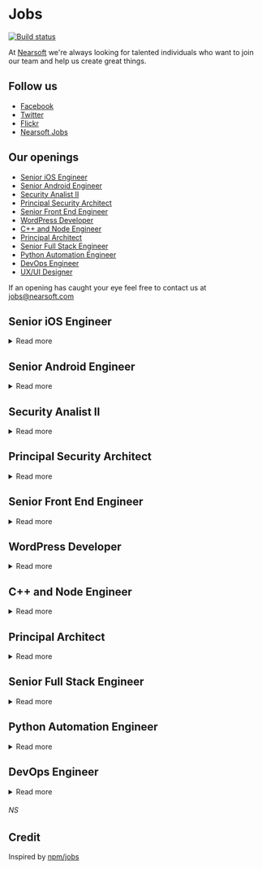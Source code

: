 # Jobs

[![Build status](https://img.shields.io/travis/Nearsoft/jobs.svg)](https://travis-ci.org/Nearsoft/jobs)

At [Nearsoft](https://nearsoft.com) we're always looking for talented individuals who want to join our team and help us create great things.

## Follow us

* [Facebook](https://www.facebook.com/NearsoftInc)
* [Twitter](https://twitter.com/nearsoft)
* [Flickr](https://www.flickr.com/photos/nearsoft)
* [Nearsoft Jobs](http://nearsoftjobs.com)

## Our openings

<!-- yaspeller ignore:start -->




* [Senior iOS Engineer](#senior-ios-engineer)
* [Senior Android Engineer](#senior-android-engineer)
* [Security Analist II](#security-analist-ii)
* [Principal Security Architect](#principal-security-architect)
* [Senior Front End Engineer](#senior-front-end-engineer)
* [WordPress Developer](#wordpress-developer)
* [C++ and Node Engineer](#c++-node-engineer)
* [Principal Architect](#principal-architect)
* [Senior Full Stack Engineer](#senior-full-stack-engineer)
* [Python Automation Engineer](#python-automation-engineer)
* [DevOps Engineer](#devops-engineer)
* [UX/UI Designer](#uxui-designer)

<!-- yaspeller ignore:end -->

If an opening has caught your eye feel free to contact us at jobs@nearsoft.com

## Senior iOS Engineer

<details><summary>Read more</summary>

### Tech Skills

* Experience with Swift 5, iOS 13, and Xcode 11.
* Solid understanding of MVVM.
* SwiftUI experience is preferred.  
* Exposure to Clean Architecture is preferred.
* Experience with the Coordinator pattern is preferred.

  <!-- yaspeller ignore:start -->
###### *TA*
<!-- yaspeller ignore:end -->
</details>


## Senior Android Engineer

<details><summary>Read more</summary>

### Tech Skills

* Experience with Kotlin.
* Solid understanding of MVVM.
* Experience with Kotlin Coroutines is preferred.
* Experience with Clean Architecture is preferred.
  
  <!-- yaspeller ignore:start -->
###### *TA*
<!-- yaspeller ignore:end -->
</details>


## Security Analist II 

<details><summary>Read more</summary>

### Position summary

The Security Analyst II is a strategic support role for the IT Security team. They will provide mentorship, administrative service and support for monitoring systems, security breaches, providing investigative analysis and supporting incident response plans, security awareness, risk assessments, document review, vendor risk, vulnerability management and threat hunting.  They will also engage in the support of other security focused tools and services and other duties as assigned.  In addition, they may be asked to assist with risk assessments, forensics analysis, data collection, user training and other security related tasks.

### Essential Functions and Responsibilities

* Works with IT Security Analysts.  Function as a lead analyst in one or more efforts to assist with penetration testing, incident handling/digital forensics, continuous monitoring, intrusion detection/prevention), auditing, risk analysis, compliance, security awareness, threat hunting, vendor risk analysis and identity and access efforts. 
* Functions equally well in abstract, conceptual, and architectural work as in granular technical implementation and configuration work.  
* Support in the creation of tools, processes, and communications that support information security initiatives. Participate in the development of security policies, standards and procedures.  
* Develop and apply standards and procedures regarding security tools.   
* Analysis of phishing emails utilizing industry standard tools. 
* Monitor Endpoint Security utilizing tools such as DLP, HIPS, Client Proxy, EPP, IPS/IDS and local firewalls to establish a baseline and identify anomalous behavior. Understand data encryption strategies. Strive for optimal policy of balance in security and performance.  
* Participate in tactical projects as they arise to clarify and respond to identified security risks across different technical domains.  Assist in project testing and technical documentation. 
* Execute established security practices with consistency and discipline. Monitor alerts for security incidents and escalate, as needed. Process large quantities of data based on significance.  
* Collaborate with engineers to support standardized practices and follow routine processes to promote secure systems. Recommend new tools for penetration testing, assessment, and secure product validation.  
* Identify and create process improvements.
* Process service request tickets efficiently and reliably. 
* Participate in Correction of Errors (CoE), often with members of other teams. 
* Participate with incident response activities. 
* Monitors and tests fixes and patches to ensure vulnerabilities have been appropriately mitigated. 
* Continuously monitor tools for events that could lead to an incident and work with business partners to ensure data protection and remediation. 
* Knowledge of NIST, ISO, and PCI-DSS standards as well as FERPA, GLBA, GDPR, HIPAA, FTC regulations. Contribute to developing assessment plans building on the methodologies promoted by these standards and regulations to quantify risk.  
* Performs activities needed to demonstrate regulatory compliance. 
* Proficiencies with computing technologies (Windows Server, Linux, databases, TCP/IP network stack, scripting languages, etc.) 
* Working knowledge of intrusion detection methodologies and techniques for detecting intrusions via intrusion detection technologies. 
* Administration of security information and event management including devices, watch list, alerting, threat feeds, and problem resolution. 
* Research emerging security technologies, tactics, trends, and exploits.  Prepare reports and presentations periodically for management and developers.  
* Participate in ongoing status meetings to update Information Security members of initiatives and ongoing projects.  
* Maintain user security by evaluating security standards and access controls.  
* Manage security test lab including daily activities, documentation, maintenance, component installation/configuration, and facility evolution. 
* Ability to use network management tools to analyze network traffic patterns. 
* Ability to tune sensors, read, and interpret signatures. 
* Ability to create alerts and automated responses. 
* Ability to generate and articulate performance metrics. 
* Ability to identify and communicate the risk of vulnerabilities. 
* Ability to identify internal and external trends to identify risks. 
* Ability to articulate risk to management. 
* Provide policy and technical advice to internal stakeholders to ensure new initiatives conform to current corporate security architecture.  
* Applies design theories and principles in researching, designing, and developing, while maintaining security architectures of the company.  
* Contributes to security operations and technology projects that have tactical and operational impact to all business segments of WGU. 
* Responsible to support the creation and maintenance of an effective security architecture for the corporation that maps to business requirements.  
* Collaborate with IT leadership and other business leaders to provide integrated security planning and recommendations for innovative technologies that will enhance the current security posture of the organization system protection. 
* Manage subscriptions to vendors’ security/vulnerability alerts and assess vendor alerts by establishing a response plan based on the platform, severity, and applicability of the threat.  
* Review and maintain inventory and documentation for “golden images” for all operating systems from security and baseline configuration perspective. 

### Required skills, education and experience

* Bachelor’s Degree in related field and 2 years of relevant work experience or 4-5 years minimum of Information Security experience.
* Experience with security industry standards and best practices. Proven experience with interpretation and implementation of those standards in a corporate environment. 
* Execute established security practices with consistency and discipline 
* Results oriented, self-motivated, and self-directed. 
* Experience with open source security tools (i.e. Kali, Nessus, Fortify, AppScan, Nexpose, SAINT, Burp, NMap, Metasploit, Meterpreter, Wireshark, Kismet, Aircrack-ng, Eramba, etc) 
* Familiarity with network architectures, network services & devices, system types, development platforms, and software suites (Microsoft, Cisco, Oracle, Linux, etc.) 
* Technical skills in patch and vulnerability assessment, analytical theory, networking, operating systems, incident response methodology and ability to compose management level summaries as needed. 

### Preferred Qualifications

* Relevant security certifications– (SSCP, GIAC, Security+, CEH, etc.) Certifications. 
* Experience recommending additional security requirements and safeguards 
* Experience in development of end user operating manuals and documentation 
* Familiarity with Cloud infrastructure  
* Experience preparing System Security Plans and supporting Cybersecurity/IA testing. 
* Experience with NAC and MDM.
* Knowledge of OWASP a plus.
  
  ### Competencies Required 

* Works well with others, maintaining a positive work environment by communicating in a manner to promote positive relations with customers, co-workers, and management.
* Effective communication skills with the ability to communicate with purpose, clarity, and accuracy
* Excellent analytical, problem solving, and decision-making skills required. Identifies and resolves problems in a timely manner with a solution driven approach to problems.
  
  ### Special Requirements 
  
 * Flexibility to work some nights/weekends/holidays/on call rotation.
    
    <!-- yaspeller ignore:start -->
###### *WGU*
<!-- yaspeller ignore:end -->
</details>


## Principal Security Architect

<details><summary>Read more</summary>

### Position summary

The Principal Security Architect is a position of technical expertise, influence, and leadership in the security technology realm. The Principal Security Architect is highly passionate and is a deeply technical Security Expert to help the company and its users develop sound security practices. Our Principal Security Architects will deliver security architecture, risk and control guidance, lead proof-of- concept projects, and conduct workshops.

### Essential Functions and Responsibilities

* Architecture experience with enterprise security solutions.
* Subject matter expert in compliance & security standards across the enterprise IT landscape, deep understanding of enterprise risk management methods, and techniques to drive successful outcomes in a complex environment.
* Extensive experience in cloud computing technologies.
* Subject matter expert in archive, backup/recovery and business continuity processes in distributed operations.
* Demonstrated ability to think strategically about business, product, and technical challenges.
* Provide guidance and direction with penetration testing, incident handling/digital forensics, continuous monitoring, intrusion detection/prevention, vulnerability management.
* Functions equally well in abstract, conceptual, and architectural work as in granular technical implementation and configuration work.
* Implement tools, policies, standards, processes, and communications that support information security initiatives.
* Identify gaps in the University’s security model and architect remediation solutions.
* Lead tactical projects related to security initiatives.
* Create new processes, identify new threats and mitigation strategies.
* Process service request tickets efficiently and reliably.
* Demonstrate ownership of incidents.  Participate in the Correction of Errors (CoE) process designed to improve our standards, procedures, responses, baselines, guidelines etc.  
* Identification of vulnerabilities, misconfigurations, and related patches. 
* Coordinate and carryout red/blue team activities. 
* Inspire and develop less experienced staff through sharing of knowledge and being approachable. 
* Engage with internal product teams, architects, and business leaders to understand and inform product roadmaps and security needs.
* Evaluate emerging technologies and market trends to develop a 5-year vision/roadmap. 
* Communicate security architecture strategy and roadmap clearly.
* Define security requirements and checklist for all security disciplines.
* Serve as technical security/risk advisor on new technologies.
* Provide architectural guidance and leadership on best practices regarding security in software development, IoT platform, mobile application, user interface design frameworks, high performance messaging solutions, server-side development, integrations and tools and technologies.
* Work with corporate security governance team to comply with internal SLA and policies.
* Research security technologies and maintain knowledge of current and emerging technologies / products / trends related to security architectural solutions.
* Determines security requirements by evaluating business strategies, researching information security standards, conducting system security and vulnerability analyses and risk assessments, studying architecture/platform, identifying integration issues, and preparing cost estimates.
* Plans security systems by evaluating network and security technologies; developing requirements for network environments; designs public key infrastructures (PKIs), including use of certification authorities (CAs) and digital signatures as well as hardware and software encryption solutions; adhering to industry standards.
* Implements security systems by specifying intrusion detection methodologies, preparing preventive and reactive measures; creating, transmitting, and maintaining keys and encrypted data; providing technical guidance to engineering and support teams; completing documentation.

### Required skills, education and experience

* Bachelor’s degree in IT, or related field with 8 years of experience in IT security, compliance or risk management, if candidate has a CISSP – 7 years of experience or 12+ years Information Security Experience without a degree.
Experience with security industry standards and best practices. Proven experience with interpretation and implementation of those standards in a corporate environment. 
* High integrity.  Will be working with sensitive data.
* Operate Information security tools and processes
* Execute established security practices with consistency and discipline
* Highly technical and analytical, possessing 7 or more years of IT implementation experience
* Demonstrated expertise in cryptographic algorithms and protocols (PKI).
* Demonstrated expertise in end-to-end software architecture.
* Ability to present complex security topics to wide range of internal and internal audiences (engineers to executives).
* Strong project planning and execution skills.
* Good analytical and debugging skills; creative ability, good organizational skills.
* Experience in working with or deploying identity management solutions (privileged access management and user behavioral analytics)
* Working knowledge of web application technology and API frameworks, authentication, and secure coding best practices.
* Working knowledge of network architecture including routing and switching, firewall design and load balancing.
* Experience with threat modeling, vulnerability assessments, and penetration testing is highly desirable.
* Excellent communication skills and coordination with peers, end-users, and cross-group collaborative leadership.

### Preferred Qualifications

* Preferred – CISSP, Masters Degree, ISACA Certifications.
* Working knowledge of intrusion detection methodologies and techniques for detecting intrusions via intrusion detection technologies.
* Ability to identify and communicate the risk of vulnerabilities 
* Ability to identify internal and external trends to identify risks.
* Ability to articulate risk to upper management
* Experience in application level security architectures.  
* Security engineering experience in conducting threat analysis, risk management, mitigation techniques, and vulnerability assessments.  

### Competencies Required 

* Works well with others, maintaining a positive work environment by communicating in a manner to promote positive relations with customers, co-workers, and management.
* Effective communication skills with the ability to communicate with purpose, clarity, and accuracy.
* Excellent analytical, problem solving, and decision-making skills required. Identifies and resolves problems in a timely manner with a solution driven approach to problems.
* Demonstrated pragmatic, adaptable, and result-driven approach to information security risk management.
* Methodical, data-driven approach to security and risk analysis; ability to think imaginatively in order to implement security improvements. 

<!-- yaspeller ignore:start -->
###### *WGU*
<!-- yaspeller ignore:end -->
</details>


## Senior Front End Engineer

<details><summary>Read more</summary>

We have an amazing opportunity to work in Hermosillo, Sonora. 

### Tech stack

* HTML5
* CSS3
* JavaScript
* React/Redux
* Angular
* ES5 and ES6
* Web Services and RESTful APIs

### Requirements

* 6+ years of UI development experience
* Development experience with HTML5, CSS3, and JavaScript, and on working on applications with backend and database components
* Experience with JavaScript libraries and frameworks such as React/Redux, Angular, ES5, ES6, and knowledge of how to use and optimize them
* Experience in development of, and/or integration with web services and RESTful APIs
* Experience with source control tools, unit test development and performing code reviews

### Desired Experience:

* Willingness and ability to quickly learn new technologies and frameworks. Demonstrate the ability to research, explain reasons and make informed technology choices.
* Strong understanding of APIs, databases and at least one server-side language (Python, Java, Go)
* Hands on experience working with visualization libraries such as D3.js, plotly.js and/or web.gl
* Familiarity with unit testing frameworks such as Jest, Enzyme, Mocha, Selenium or Cypress
* Good understanding of CI / CD processes and cloud-based deployments

<!-- yaspeller ignore:start -->
###### *BL*
<!-- yaspeller ignore:end -->
</details>


## WordPress Developer

<details><summary>Read more</summary>
  
We are unique in the digital marketing and media industry. We combine marketing,digital,content,and fin-tech.
Our performance-based approach increases brand awareness and generates targeted audience engagement on our internal web properties and partner sites. We are seeking a Software Engineer with WordPress experience who will help us to implement amazing front-end and back-end user experiences for our highly-customized site with over 10,000 articles reaching millions of monthly users.
The right person will be experienced with large, high traffic WordPress installations and must be able to code custom features and build plug-ins according to coding standards and best practices and will be knowledgeable in WordPress, PHP, Javascript, and CSS. This role will be required to handle feature-rich front end development along with complicated back end tasks such as migrations, search customization,and web service programming.

### Development Responsibilities

* Build, extend, maintain and deploy websites using the WordPress content managementsystem.
* Create and modify front end and back end components (themes, plugins, scripts, and styles)using PHP, Javascript, and CSS
* Demonstrate a complete understanding of WordPress 
* Monitor, maintain and optimize front end and back end performance
* Design themes, templates and plugins based on wireframes and project requirements
* Stay up to date with the latest WordPress and related plugin security updates
* Produce high-quality code that works well across multiple browsers and devices 

### Team Collaboration

* Interact with the team to share and discuss design and functionality ideas
* Interpret wireframes, storyboards, user flows, process flows and site maps
* Discuss project milestones and key deliverables to peers and stakeholders
* Set design guidelines, best practices and standards
* Meet deadlines and stay on target
* Work with designers to ensure the technical feasibility of UI/UX designs
* Conducting quality assurance and tests of code quality
 
### Requirements

* 3 to 4 years of Wordpress development experience, has to have current work experience in Wordpress
* Technical skills should include multiple years in web development and experience with: WordPress,PHP, MySQL, HTML5, CSS3, JavaScript, and JQuery,
* Ability to build custom themes and plugins
* Develop page types, taxonomy language, menus, and other WordPress CMS data structures
* Experience with AWS services such as S3 and CloudFront
* Experience using Git for version control
* Familiar with Command-Line Interfaces (i.e. Bash)
* Familiar with SEO best practices (semantic markup, alt tags, meta tags)
* Ability to work with APIs
* Able to write database queries and logic
* Experience with common deployment methodologies (dev->stage->live)
* Excellent debug experience
* Stay up to date with community patches and updates as required
* Strong knowledge of production-ready code QA such as browser testing, validity testing, and performance testing
* Able to take direction, critique and brainstorming your ideas
* Collaborative will-do attitude
* Attention to detai

<!-- yaspeller ignore:start -->
###### *CT*
<!-- yaspeller ignore:end -->
</details>


## C++ and Node Engineer 

<details><summary>Read more</summary>
  
We looking for a mid/senior C++ developer to join our growing team. This is an exciting and high profile project that will involve challenging problem solving and collaborating in architecting a solution from the ground up. You will also be asked to develop documentation on the new built system.

### Your Profile

* You are committed to using your technical skills to deliver amazing user experiences.
* You enjoy learning new and emerging technologies. 
* You are pro open source, do not like to reinvent the wheel. 
* You are a force of proposal and an excellent team player. 
* You are attentive to potential security vulnerabilities, strive for improvement, like to get out of your comfort zone and the challenges are a source of motivation for you.
* You are a problem-solver, critical thinker, and team player.

### Key Requirements

* 5+ years of experience in the software industry
* 3+ years of working experience in C++
* 5+ years NodeJS/Typescript or Java development experience
* Experience in server/client side JS (nodeJS, expressJS, Typescript)
* Object-oriented design and development experience
* Ability to drive technical excellence, pushing innovation and quality
* Experience with REST web services, message brokers, network programming
* Self-driven, autonomous and accountable, with great interpersonal skills
* Proficient in English

### It’s great if you also have

* Experience with linux
* Experience with CI/CD using Travis CI
* Experience with some aspect(s) of computer security: network security,
application security, security protocols, cryptography, etc…)
* Experience with agile software development practices

<!-- yaspeller ignore:start -->
###### *ULT*
<!-- yaspeller ignore:end -->
</details>


## Principal Architect

<details><summary>Read more</summary>

Reporting to the Chief Architect, the principal Architect plays an integral role in supporting the effort to build the company's multi-year technology strategy, roadmap, and processes. The Principal Architect will be part of the company’s architecture team responsible for development and technology innovation. The principal architect will support multiple domains part of  the integration of our brands into one cohesive platform and set of services to deliver delight at scale to our millions of customs around the world. 

### Responsibilities 

* Lead software architecture implementation throughout the product life cycle for one or moreapplication domains.
* Define software application architecture solution proposals and alternatives with the team, including schedule, resource & costing.
* Lead and participate in software architecture and code reviews.
* Work with the team of internal and external software engineers to prototype and implement the applications.
* Owns the Domain Roadmap and works closely with business, architects and engineering heads to set priority, deliver on-time, within budget and of high quality.
* This architect will lead engineering teams to develop innovative solutions that meet market needs with respect to functionality, performance, scalability, reliability, implementation schedules, and adherence to develop goals and principles.
* Drive and understand use cases for current and future architectural requirements across multiple domains.  Drive the evolution of our technology stack, and enhance leadership role.
* Act as a role model and mentor for the entire technology organization. Lead one or more application domains to achieve architectural initiatives.
* Will be part of the Architectural Committee consisting of the team of architects to achieve enterprise-wide architectural alignment, work towards devising architectural solutions, and chairing architectural design reviews. 

### Leadership Requirements

* Strategic thinker with a high level of situational intelligence to be able to work with a diverse workforce with a differing opinion
* Able to communicate, influence, and lead technical teams in making strong technical decisions.  
* Effectively describes and communicates the future direction of a given domain, conducts analysis of architectural data, and articulates analytic and technical findings to senior audiences in a coherent and organized fashion.
* Builds loyalty, trust and confidence with cross-functional leaders and teams
* Hands-on and entrepreneurial style –one that looks to become personally involved in all elements of managing their domain responsibility
* Actively develops technical talent and shares knowledge
* Skilled at contributing to broader business conversations beyond their domain expertise
* Solicits the involvement of others to build a sense of ownership.
* Comfortable presenting to executive leaders in ways that build confidence and support, and enables strategic decision making
* High degree of technical competency (strong engineering foundation) with a passion around execution and delivery.  Technical aptitude to probe, assess and understand their technology environment
* Strong verbal, presentation and written communications skills
* Proven ability to navigate ambiguity and collaborate with other functional leaders to provide positive outcomes

### Tech Skills 

* 12+ years of experience as a software developer, lead and architect
* At least 6 years’ experience as a software architect at a consumer services company delivering solutions running in Cloud infrastructure, preferably AWS. 
* Experience with large scale e-commerce platforms and highly available distributed systems
* Deep experience of micro-service-based architectures and building performing, scalable and durable solutions in cloud environments for 24x7 business to consumer-facing applications.
* Cloud Application Design patterns and frameworks (for e.g. service discovery, circuitbreaker, and 12 factor)
* AWS cloud experience (IAM, Cognito, ECS, Fargate, Lambda, RDS, S3)
* Experience with various access control models and standards, including SSO and ID Federation
* Experience acting as technical liaison between Product Management, Development, and Operations
* Experience with event-driven architecture and messaging systems (ActiveMQ, Kafka, SQS/SNS)
* Proficient in NoSQL (MongoDB, Amazon DynamoDB, Redis) and Relational Databases (Oracle, MySQL and PostgreSQL)
* Expert-level experience with Java/Spring Boot/Spring Framework required and LAMP, HTML5 and iOS etc. would be a plus
* Ability to create analysis and quick prototypes for different implementation alternatives.
* Experience in Machine Learning and Artificial Intelligence 
* Expert knowledge of technical architecture best practices
* Developed architectures in multiple diverse domains and application stacks
* Expertise with modern, Agile-based application development methodologies such as microservices, API management,web-scale architectures, container-based delivery, cloud automation, TDD, BDD, continuous integration (CI), and CD.

<!-- yaspeller ignore:start -->
###### *SHUTT*
<!-- yaspeller ignore:end -->

</details>


## Senior Full Stack Engineer

<details><summary>Read more</summary>
  
### What you’ll be doing:

* Create REST based microservices and APIs to support mobile and web applications
* Contribute to developing a culture of testing and quality within the team
* Collaborate with QA team in implementing and maintaining test automation
* Continuously discover, evaluate and implement new technologies or services to maximize development efficiency

### Who you are:

* You feel good about your work knowing that what you do will affect the lives of millions of people around the world
* Entrepreneurial and eager to thrive in a startup environment
* Strong communicator
* A good person, highly ethical and accepting of others
* Self-motivated and willing to learn new things and take on new challenges
 
### Your background and skills:

* Preferably fluent in TypeScript/Node.js; Java/Spring/Spring Boot a plus
* Experienced with MongoDB, NoSQL technologies
* Docker experience a plus
* Experienced with service design patterns, multithreading, scalability and performance
* Excellent knowledge of algorithms and data structures
* Familiarity with cloud architectural patterns and microservices, message queues, container orchestration, etc.
* Experience developing and supporting production code
* Able to collaborate with appropriate resources to prepare design create technical design, slicing and sizing of new features and function
* Clear and concise communication skills
* Proven track record of delivering on tight schedule
* B.S. in Computer Science or related field OR equivalent experience
* 6+ years of full-stack software engineering experience developing user-facing features and systems

<!-- yaspeller ignore:start -->
###### *MND*
<!-- yaspeller ignore:end -->

</details>


## Python Automation Engineer

<details><summary>Read more</summary>

* 3-5 years experience in Software Quality with strong demonstrable automation skills in Selenium, Python, PHP or a scripting language used for test regression
* Ability to not only automation, but manually test and apply manual tests to regression scripts quickly and seamlessly to sprint tasks
* Junior/Mid-level Agile experience working with onsite and offsite teams within an Agile development life-cycle
* Experience leading a small, agile quality team across multiple teams and sprints
* Believe in working with other SCRUM teams and context switching when the team and business needs call for the help

<!-- yaspeller ignore:start -->
###### *CT*
<!-- yaspeller ignore:end -->

</details>


## DevOps Engineer

<details><summary>Read more</summary>

### Requirements

* Enterprise public cloud experience with AWS
* Experience writing automation scripts such as Python, Java, Bash, Ruby, Powershell etc.
* Experience working with and coding automated configuration and infrastructure deployment management tools such as Puppet, Chef, Salt, Ansible etc.
* Experience implementing systems and application performance monitoring tools (AppDynamics, New Relic, Sensu, Zenoss, Nagios, etc.); Emphasis on developing custom systems and application monitors
* Hands-on experience with operating system administration and tuning including Linux/Unix and/or Microsoft Operating Systems is required
* Hands-on experience implementing centralized log aggregation and search frameworks such as Splunk, ELK, etc.
* Experience with source control management and how they are used in delivery (Git/TFS/CVS) and conforming to Development organization's SDLC standards
* Strong technical and troubleshooting skills to evaluate, recommend and support new technology as it relates to Web-based applications
* Comfort with facilitating collaboration, open communication and reaching across functional borders
* Prior deployment experience working with software development life-cycle and methodology are strongly desired
* Must be a self-starter and motivated to work with people to get the task accomplished, sometimes with minimal supervision
* High level of customer responsiveness, excellent documentation and communication skills and attention to detail

### Preferences

* Minimum 2 years experience configuration and maintaining network and system security: firewalls (including WAF), security logs and audits, proxies, DMZ
* Minimum 2 years experience with networking principles: routing, naming services, port-mapping, protocols, network address translation, DHCP, IP chaining, etc.
* Experience installing, configuring, and tuning application messaging technologies such as ActiveMQ, JMS, RabbitMQ etc.
* Experience with Software Development tracking and collaboration tools (Atlassian Suite etc.)
* Experience with basic database administration: installation, emergency recovery, creating accounts, tuning SQL queries, indexing

<!-- yaspeller ignore:start -->
###### *SKT*
<!-- yaspeller ignore:end -->

</details>


<!-- yaspeller ignore:start -->
###### *NS*
<!-- yaspeller ignore:end -->

</details>


## Credit

Inspired by [npm/jobs](https://github.com/npm/jobs)
